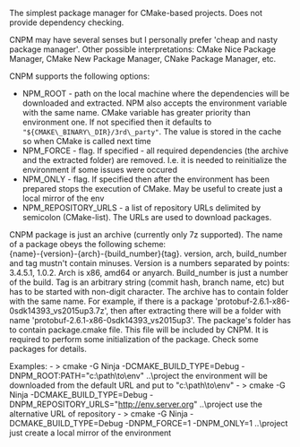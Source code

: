 The simplest package manager for CMake-based projects. Does not provide dependency checking.

CNPM may have several senses but I personally prefer 'cheap and nasty package manager'.
Other possible interpretations: CMake Nice Package Manager, CMake New Package Manager,
CNake Package Manager, etc.

CNPM supports the following options:
- NPM\_ROOT - path on the local machine where the dependencies will be downloaded and
    extracted. NPM also accepts the environment variable with the same name. CMake
    variable has greater priority than environment one.
    If not specified then it defaults to `"${CMAKE\_BINARY\_DIR}/3rd\_party"`.
    The value is stored in the cache so when CMake is called next time
- NPM\_FORCE - flag. If specified - all required dependencies (the archive and the extracted
    folder) are removed. I.e. it is needed to reinitialize the environment if some issues
    were occured
- NPM\_ONLY - flag. If specified then after the environment has been prepared stops
    the execution of CMake. May be useful to create just a local mirror of the env
- NPM\_REPOSITORY\_URLS - a list of repository URLs delimited by semicolon (CMake-list).
    The URLs are used to download packages.

CNPM package is just an archive (currently only 7z supported). The name of a package obeys
the following scheme:  
    {name}-{version}-{arch}-{build_number}{tag}. version, arch, build\_number and tag
    mustn't contain minuses. Version is a numbers separated by points: 3.4.5.1, 1.0.2.
    Arch is x86, amd64 or anyarch. Build_number is just a number of the build. Tag is
    an arbitrary string (commit hash, branch name, etc) but has to be started with
    non-digit character.
The archive has to contain folder with the same name. For example, if there is a
package 'protobuf-2.6.1-x86-0sdk14393\_vs2015up3.7z', then after extracting there will
be a folder with name 'protobuf-2.6.1-x86-0sdk14393\_vs2015up3'.
The package's folder has to contain package.cmake file. This file will be included by
CNPM. It is required to perform some initialization of the package. Check some packages
for details.

Examples:
    - > cmake -G Ninja -DCMAKE\_BUILD\_TYPE=Debug -DNPM\_ROOT:PATH="c:\path\to\env" ..\project
        the environment will be downloaded from the default URL and put to "c:\path\to\env"
    - > cmake -G Ninja -DCMAKE\_BUILD\_TYPE=Debug -DNPM\_REPOSITORY\_URLS="http://env.server.org" ..\project
        use the alternative URL of repository
    - > cmake -G Ninja -DCMAKE\_BUILD\_TYPE=Debug -DNPM\_FORCE=1 -DNPM\_ONLY=1 ..\project
        just create a local mirror of the environment

